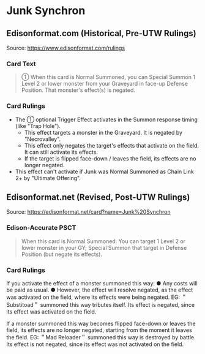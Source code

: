 # Junk Synchron

## Edisonformat.com (Historical, Pre-UTW Rulings)

Source: https://www.edisonformat.com/rulings

### Card Text

> ① When this card is Normal Summoned, you can Special Summon 1 Level 2 or lower monster from your Graveyard in face-up Defense Position. That monster's effect(s) is negated.

### Card Rulings

*   The ① optional Trigger Effect activates in the Summon response timing (like "Trap Hole").
    *   This effect targets a monster in the Graveyard. It is negated by "Necrovalley".
    *   This effect only negates the target's effects that activate on the field. It can still activate its effects.
    *   If the target is flipped face-down / leaves the field, its effects are no longer negated.
*   This effect can't activate if Junk was Normal Summoned as Chain Link 2+ by "Ultimate Offering".

## Edisonformat.net (Revised, Post-UTW Rulings)

Source: https://edisonformat.net/card?name=Junk%20Synchron

### Edison-Accurate PSCT

> When this card is Normal Summoned: You can target 1 Level 2 or lower monster in your GY; Special Summon that target in Defense Position (but negate its effects).

### Card Rulings

If you activate the effect of a monster summoned this way:
● Any costs will be paid as usual.
● However, the effect will resolve negated, as the effect was activated on the field, where its effects were being negated.
EG: ＂Substitoad＂ summoned this way tributes itself. Its effect is negated, since its effect was activated on the field.

If a monster summoned this way becomes flipped face-down or leaves the field, its effects are no longer negated, starting from the moment it leaves the field.
EG: ＂Mad Reloader＂ summoned this way is destroyed by battle. Its effect is not negated, since its effect was not activated on the field.
            